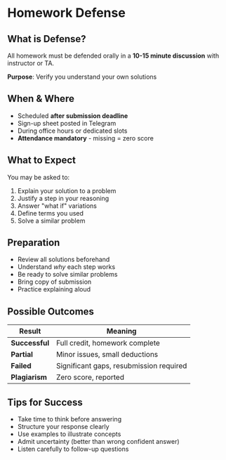 # Homework Defense

## What is Defense?

All homework must be defended orally in a **10-15 minute discussion** with instructor or TA.

**Purpose**: Verify you understand your own solutions

## When & Where

- Scheduled **after submission deadline**
- Sign-up sheet posted in Telegram
- During office hours or dedicated slots
- **Attendance mandatory** - missing = zero score

## What to Expect

You may be asked to:

1. Explain your solution to a problem
2. Justify a step in your reasoning
3. Answer "what if" variations
4. Define terms you used
5. Solve a similar problem

## Preparation

- Review all solutions beforehand
- Understand *why* each step works
- Be ready to solve similar problems
- Bring copy of submission
- Practice explaining aloud

## Possible Outcomes

| Result | Meaning |
|--------|---------|
| **Successful** | Full credit, homework complete |
| **Partial** | Minor issues, small deductions |
| **Failed** | Significant gaps, resubmission required |
| **Plagiarism** | Zero score, reported |

## Tips for Success

- Take time to think before answering
- Structure your response clearly
- Use examples to illustrate concepts
- Admit uncertainty (better than wrong confident answer)
- Listen carefully to follow-up questions
